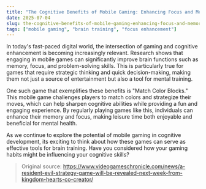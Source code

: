 ```yaml
---
title: "The Cognitive Benefits of Mobile Gaming: Enhancing Focus and Memory"
date: 2025-07-04
slug: the-cognitive-benefits-of-mobile-gaming-enhancing-focus-and-memory
tags: ["mobile gaming", "brain training", "focus enhancement"]
---
```


In today's fast-paced digital world, the intersection of gaming and cognitive enhancement is becoming increasingly relevant. Research shows that engaging in mobile games can significantly improve brain functions such as memory, focus, and problem-solving skills. This is particularly true for games that require strategic thinking and quick decision-making, making them not just a source of entertainment but also a tool for mental training.

One such game that exemplifies these benefits is "Match Color Blocks." This mobile game challenges players to match colors and strategize their moves, which can help sharpen cognitive abilities while providing a fun and engaging experience. By regularly playing games like this, individuals can enhance their memory and focus, making leisure time both enjoyable and beneficial for mental health.

As we continue to explore the potential of mobile gaming in cognitive development, its exciting to think about how these games can serve as effective tools for brain training. Have you considered how your gaming habits might be influencing your cognitive skills?
> Original source: https://www.videogameschronicle.com/news/a-resident-evil-strategy-game-will-be-revealed-next-week-from-kingdom-hearts-co-creator/